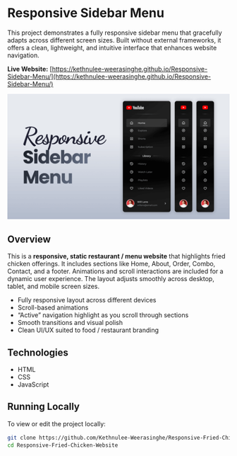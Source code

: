 # Responsive Sidebar Menu

This project demonstrates a fully responsive sidebar menu that gracefully adapts across different screen sizes. Built without external frameworks, it offers a clean, lightweight, and intuitive interface that enhances website navigation.

**Live Website:** [https://kethnulee-weerasinghe.github.io/Responsive-Sidebar-Menu/](https://kethnulee-weerasinghe.github.io/Responsive-Sidebar-Menu/)

![Website Preview](./preview.png)

## Overview

This is a **responsive, static restaurant / menu website** that highlights fried chicken offerings. It includes sections like Home, About, Order, Combo, Contact, and a footer. Animations and scroll interactions are included for a dynamic user experience. The layout adjusts smoothly across desktop, tablet, and mobile screen sizes.  

- Fully responsive layout across different devices  
- Scroll-based animations 
- “Active” navigation highlight as you scroll through sections  
- Smooth transitions and visual polish  
- Clean UI/UX suited to food / restaurant branding  

## Technologies

- HTML
- CSS
- JavaScript

## Running Locally

To view or edit the project locally:

```bash
git clone https://github.com/Kethnulee-Weerasinghe/Responsive-Fried-Chicken-Website.git
cd Responsive-Fried-Chicken-Website
